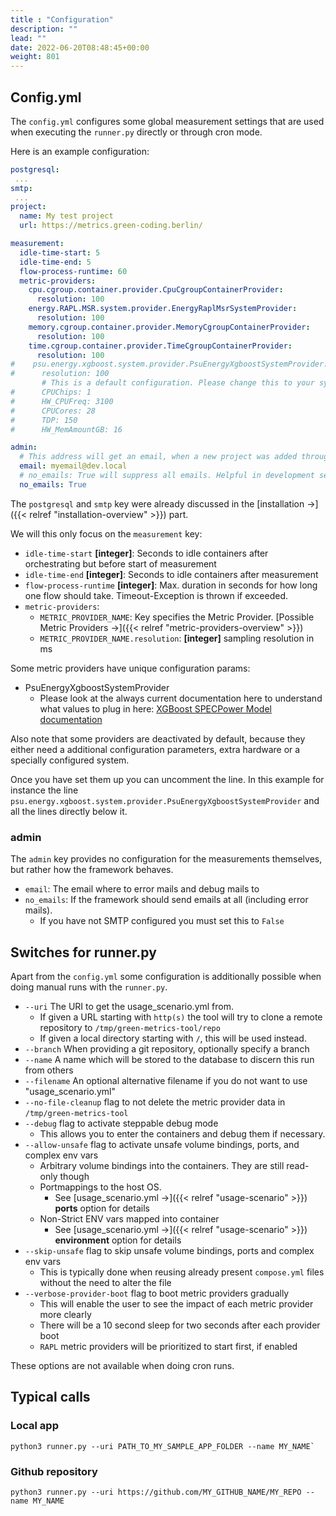 ```yaml
---
title : "Configuration"
description: ""
lead: ""
date: 2022-06-20T08:48:45+00:00
weight: 801
---
```


## Config.yml

The `config.yml` configures some global measurement settings that are used when
executing the `runner.py` directly or through cron mode.

Here is an example configuration:

```yaml
postgresql:
 ...
smtp:
 ...
project:
  name: My test project
  url: https://metrics.green-coding.berlin/

measurement:
  idle-time-start: 5
  idle-time-end: 5
  flow-process-runtime: 60
  metric-providers:
    cpu.cgroup.container.provider.CpuCgroupContainerProvider:
      resolution: 100
    energy.RAPL.MSR.system.provider.EnergyRaplMsrSystemProvider:
      resolution: 100
    memory.cgroup.container.provider.MemoryCgroupContainerProvider:
      resolution: 100
    time.cgroup.container.provider.TimeCgroupContainerProvider:
      resolution: 100
#    psu.energy.xgboost.system.provider.PsuEnergyXgboostSystemProvider:
#      resolution: 100
       # This is a default configuration. Please change this to your system!
#      CPUChips: 1
#      HW_CPUFreq: 3100
#      CPUCores: 28
#      TDP: 150
#      HW_MemAmountGB: 16

admin:
  # This address will get an email, when a new project was added through the frontend
  email: myemail@dev.local
  # no_emails: True will suppress all emails. Helpful in development servers
  no_emails: True

```

The `postgresql` and `smtp` key were already discussed in the [installation →]({{< relref "installation-overview" >}}) part.

We will this only focus on the `measurement` key:

- `idle-time-start` **[integer]**: Seconds to idle containers after orchestrating but before start of measurement
- `idle-time-end` **[integer]**: Seconds to idle containers after measurement
- `flow-process-runtime` **[integer]**: Max. duration in seconds for how long one flow should take. Timeout-Exception is thrown if exceeded.
- `metric-providers`:
  + `METRIC_PROVIDER_NAME`: Key specifies the Metric Provider. [Possible Metric Providers →]({{< relref "metric-providers-overview" >}})
  + `METRIC_PROVIDER_NAME.resolution`: **[integer]** sampling resolution in ms

Some metric providers have unique configuration params:

- PsuEnergyXgboostSystemProvider
  + Please look at the always current documentation here to understand what values to plug in here: [XGBoost SPECPower Model documentation](https://github.com/green-coding-berlin/spec-power-model)

Also note that some providers are deactivated by default, because they either need a
additional configuration parameters, extra hardware or a specially configured system.

Once you have set them up you can uncomment the line. In this example for instance
the line `psu.energy.xgboost.system.provider.PsuEnergyXgboostSystemProvider` and all
the lines directly below it.

### admin

The `admin` key provides no configuration for the measurements themselves, but rather how
the framework behaves.

- `email`: The email where to error mails and debug mails to
- `no_emails`: If the framework should send emails at all (including error mails).
  + If you have not SMTP configured you must set this to `False`

## Switches for runner.py

Apart from the `config.yml` some configuration is additionally possible when doing manual runs
with the `runner.py`.

- `--uri` The URI to get the usage_scenario.yml from.
  + If given a URL starting with `http(s)` the tool will try to clone a remote repository to `/tmp/green-metrics-tool/repo`
  + If given a local directory starting with `/`, this will be used instead.
- `--branch` When providing a git repository, optionally specify a branch
- `--name` A name which will be stored to the database to discern this run from others
- `--filename` An optional alternative filename if you do not want to use "usage_scenario.yml"
- `--no-file-cleanup` flag to not delete the metric provider data in `/tmp/green-metrics-tool`
- `--debug` flag to activate steppable debug mode
  + This allows you to enter the containers and debug them if necessary.
- `--allow-unsafe` flag to activate unsafe volume bindings, ports, and complex env vars
  + Arbitrary volume bindings into the containers. They are still read-only though
  + Portmappings to the host OS.
    * See [usage_scenario.yml →]({{< relref "usage-scenario" >}}) **ports** option for details
  + Non-Strict ENV vars mapped into container
    * See [usage_scenario.yml →]({{< relref "usage-scenario" >}}) **environment** option for details
- `--skip-unsafe` flag to skip unsafe volume bindings, ports and complex env vars
  + This is typically done when reusing already present `compose.yml` files without the need to alter the file
- `--verbose-provider-boot` flag to boot metric providers gradually
  + This will enable the user to see the impact of each metric provider more clearly
  + There will be a 10 second sleep for two seconds after each provider boot
  + `RAPL` metric providers will be prioritized to start first, if enabled

These options are not available when doing cron runs.

## Typical calls

### Local app

```console
python3 runner.py --uri PATH_TO_MY_SAMPLE_APP_FOLDER --name MY_NAME`
```

### Github repository

```console
python3 runner.py --uri https://github.com/MY_GITHUB_NAME/MY_REPO --name MY_NAME
```
